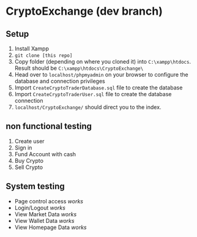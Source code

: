 # CryptoExchange (dev branch)

## Setup 

1. Install Xampp 
2. `git clone [this repo]` 
3. Copy folder (depending on where you cloned it) into `C:\xampp\htdocs`. Result should be `C:\xampp\htdocs\CryptoExchange\` 
4. Head over to `localhost/phpmyadmin` on your browser to configure the database and connection privileges 
5. Import `CreateCryptoTraderDatabase.sql` file to create the database
6. Import `CreateCryptoTraderUser.sql` file to create the database connection
7. `localhost/CryptoExchange/` should direct you to the index. 


## non functional testing

1. Create user
2. Sign in 
3. Fund Account with cash
4. Buy Crypto 
5. Sell Crypto 


## System testing

- Page control access *works*
- Login/Logout *works*
- View Market Data *works*
- View Wallet Data *works*
- View Homepage Data *works*

